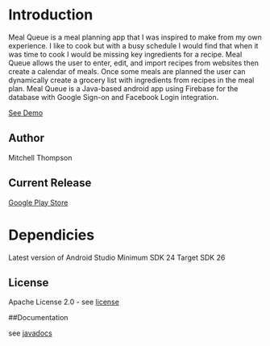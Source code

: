 # Introduction 

Meal Queue is a meal planning app that I was inspired to make from my own experience. I like to cook but with a busy schedule I would find that when it was time to cook I would be missing key ingredients for a recipe. Meal Queue allows the user to enter, edit, and import recipes from websites then create a calendar of meals. Once some meals are planned the user can dynamically create a grocery list with ingredients from recipes in the meal plan. Meal Queue is a Java-based android app using Firebase for the database with Google Sign-on and Facebook Login integration.

[See Demo](https://www.youtube.com/watch?v=VBhRJmLxnnM)

## Author
Mitchell Thompson

## Current Release
[Google Play Store](https://play.google.com/store/apps/details?id=com.mitchlthompson.mealqueue)

# Dependicies
Latest version of Android Studio
Minimum SDK 24
Target SDK 26

## License
Apache License 2.0 - see [license](https://github.com/mitchthompson/mealqueue/blob/master/LICENSE)

##Documentation 

see [javadocs](https://mitchthompson.github.io/mealqueue/)
